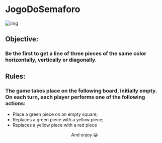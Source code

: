 # JogoDoSemaforo
![img](https://github.com/ShamanErmita/JogoDoSemaforo/assets/131605405/6f209864-fc1c-4706-8018-c465eeb7beab)
## Objective:
### Be the first to get a line of three pieces of the same color horizontally, vertically or diagonally.

## Rules:
### The game takes place on the following board, initially empty. On each turn, each player performs one of the following actions:
- Place a green piece on an empty square;
- Replaces a green piece with a yellow piece;
- Replaces a yellow piece with a red piece

<p align="center">
And enjoy 😀
</p>
